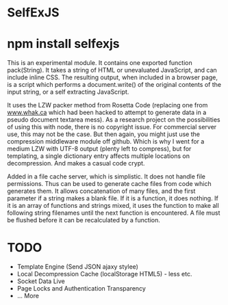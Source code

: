 SelfExJS
========

# npm install selfexjs

This is an experimental module. It contains one exported function pack(String). It takes
a string of HTML or unevaluated JavaScript, and can include inline CSS. The resulting
output, when included in a browser page, is a script which performs a document.write() of
the original contents of the input string, or a self extracting JavaScript.

It uses the LZW packer method from Rosetta Code (replacing one from www.whak.ca which had
been hacked to attempt to generate data in a pseudo document textarea mess). As a research
project on the possibilities of using this with node, there is no copyright issue. For
commercial server use, this may not be the case. But then again, you might just use the
compression middleware module off github. Which is why I went for a medium LZW with UTF-8
output (plenty left to compress), but for templating, a single dictionary entry affects
multiple locations on decompression. And makes a casual code crypt.

Added in a file cache server, which is simplistic. It does not handle file permissions.
Thus can be used to generate cache files from code which generates them. It allows
concatenation of many files, and the first parameter if a string makes a blank file.
If it is a function, it does nothing. If it is an array of functions and strings mixed,
it uses the function to make all following string filenames until the next function is
encountered. A file must be flushed before it can be recalculated by a function.

TODO
====

* Template Engine (Send JSON ajaxy stylee)
* Local Decompression Cache (localStorage HTML5) - less etc.
* Socket Data Live
* Page Locks and Authentication Transparency
* ... More
